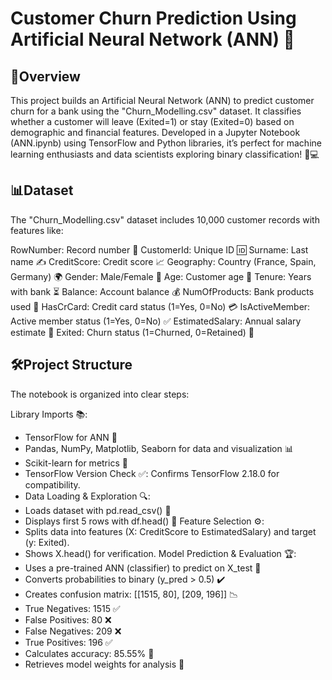 # Customer Churn Prediction Using Artificial Neural Network (ANN) 🚀

## 🌟Overview

This project builds an Artificial Neural Network (ANN) to predict customer churn for a bank using the "Churn_Modelling.csv" dataset. It classifies whether a customer will leave (Exited=1) or stay (Exited=0) based on demographic and financial features. Developed in a Jupyter Notebook (ANN.ipynb) using TensorFlow and Python libraries, it’s perfect for machine learning enthusiasts and data scientists exploring binary classification! 🧠💻

## 📊Dataset
The "Churn_Modelling.csv" dataset includes 10,000 customer records with features like:

RowNumber: Record number 🔢
CustomerId: Unique ID 🆔
Surname: Last name ✍️
CreditScore: Credit score 📈
Geography: Country (France, Spain, Germany) 🌍
Gender: Male/Female 🚻
Age: Customer age 🎂
Tenure: Years with bank ⏳
Balance: Account balance 💰
NumOfProducts: Bank products used 🏦
HasCrCard: Credit card status (1=Yes, 0=No) 💳
IsActiveMember: Active member status (1=Yes, 0=No) ✅
EstimatedSalary: Annual salary estimate 💸
Exited: Churn status (1=Churned, 0=Retained) 🚪

## 🛠️Project Structure 
The notebook is organized into clear steps:

Library Imports 📚:
  - TensorFlow for ANN 🧠
  - Pandas, NumPy, Matplotlib, Seaborn for data and visualization 📊
  - Scikit-learn for metrics 📏
  - TensorFlow Version Check ✅:
Confirms TensorFlow 2.18.0 for compatibility.
  - Data Loading & Exploration 🔍:
  - Loads dataset with pd.read_csv() 📖
  - Displays first 5 rows with df.head() 👀
Feature Selection ⚙️:
  - Splits data into features (X: CreditScore to EstimatedSalary) and target (y: Exited).
  - Shows X.head() for verification.
Model Prediction & Evaluation 🏆:
  - Uses a pre-trained ANN (classifier) to predict on X_test 🔮
  - Converts probabilities to binary (y_pred > 0.5) ✔️
  - Creates confusion matrix: [[1515, 80], [209, 196]] 📉
  - True Negatives: 1515 ✅
  - False Positives: 80 ❌
  - False Negatives: 209 ❌
  - True Positives: 196 ✅
  - Calculates accuracy: 85.55% 🎯
  - Retrieves model weights for analysis 🧮

    
